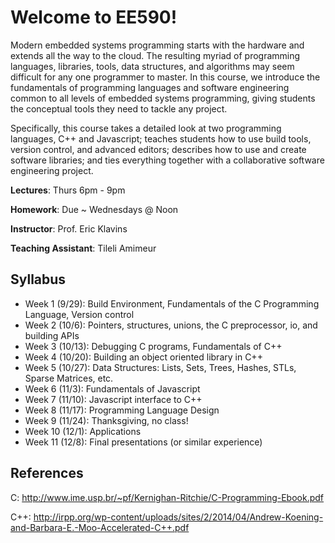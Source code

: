 # Welcome to EE590!

Modern embedded systems programming starts with the hardware and extends all the way to the cloud. The resulting myriad of programming languages, libraries, tools, data structures, and algorithms may seem difficult for any one programmer to master. In this course, we introduce the fundamentals of programming languages and software engineering common to all levels of embedded systems programming, giving students the conceptual tools they need to tackle any project.

Specifically, this course takes a detailed look at two programming languages, C++ and Javascript; teaches students how to use build tools, version control, and advanced editors; describes how to use and create software libraries; and ties everything together with a collaborative software engineering project.

**Lectures**: Thurs 6pm - 9pm

**Homework**: Due ~ Wednesdays @ Noon

**Instructor**: Prof. Eric Klavins 

**Teaching Assistant**: Tileli Amimeur

## Syllabus

* Week 1 (9/29): Build Environment, Fundamentals of the C Programming Language, Version control
* Week 2 (10/6): Pointers, structures, unions, the C preprocessor, io, and building APIs
* Week 3 (10/13): Debugging C programs, Fundamentals of C++
* Week 4 (10/20): Building an object oriented library in C++
* Week 5 (10/27): Data Structures: Lists, Sets, Trees, Hashes, STLs, Sparse Matrices, etc.
* Week 6 (11/3): Fundamentals of Javascript
* Week 7 (11/10): Javascript interface to C++
* Week 8 (11/17): Programming Language Design
* Week 9 (11/24): Thanksgiving, no class!
* Week 10 (12/1): Applications
* Week 11 (12/8): Final presentations (or similar experience)


## References
C: http://www.ime.usp.br/~pf/Kernighan-Ritchie/C-Programming-Ebook.pdf

C++: http://irpp.org/wp-content/uploads/sites/2/2014/04/Andrew-Koening-and-Barbara-E.-Moo-Accelerated-C++.pdf
